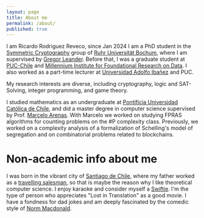```yaml
---
layout: page
title: About me
permalink: /about/
published: true
---
```


I am Ricardo Rodriguez Reveco, since  Jan 2024 I am a PhD student in the [Symmetric Cryptography](https://informatik.rub.de/symcrypt/) group of [Ruhr Universität Bochum](https://www.ruhr-uni-bochum.de/), where I am supervised by [Gregor Leander](https://informatik.rub.de/leander/).
Before that, I was a graduate student at [PUC-Chile](https://www.uc.cl/) and [Millennium Institute for Foundational Research on Data](https://imfd.cl/).
I also worked as a part-time lecturer at [Universidad Adolfo Ibañez](https://www.uai.cl/) and PUC. 

My research interests are diverse, including cryptography, logic and SAT-Solving, integer programming, and game theory. 

I studied mathematics as an undergraduate at  [Pontificia Universidad Católica de Chile](https://www.uc.cl/), and did a master degree in computer science supervised by Prof. [Marcelo Arenas](http://marceloarenas.cl/). With Marcelo we worked on studying FPRAS algorithms for counting problems on the #P complexity class. Previously, we worked on a complexity analysis of a formalization of Schelling's model of segregation and on combinatorial problems related to blockchains.


# Non-academic info about me #
I was born in the vibrant city of [Santiago de Chile](https://en.wikipedia.org/wiki/Santiago),  where my father worked as a [travelling salesman](https://en.wikipedia.org/wiki/Travelling_salesman_problem), so that is maybe the reason why I like theoretical computer science. I enjoy karaoke and consider myself a [Swiftie](https://en.wikipedia.org/wiki/Taylor_Swift). I'm the type of person who appreciates "Lost in Translation" as a good movie. I have a fondness for dad jokes and am deeply fascinated by the comedic style of [Norm Macdonald](https://www.youtube.com/watch?v=9GKKnlsZvQA).
